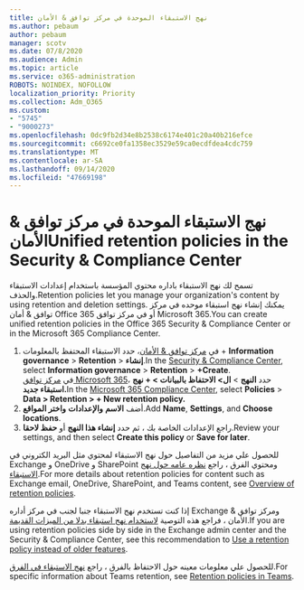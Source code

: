 ```yaml
---
title: نهج الاستبقاء الموحدة في مركز توافق & الأمان
ms.author: pebaum
author: pebaum
manager: scotv
ms.date: 07/8/2020
ms.audience: Admin
ms.topic: article
ms.service: o365-administration
ROBOTS: NOINDEX, NOFOLLOW
localization_priority: Priority
ms.collection: Adm_O365
ms.custom:
- "5745"
- "9000273"
ms.openlocfilehash: 0dc9fb2d34e8b2538c6174e401c20a40b216efce
ms.sourcegitcommit: c6692ce0fa1358ec3529e59ca0ecdfdea4cdc759
ms.translationtype: MT
ms.contentlocale: ar-SA
ms.lasthandoff: 09/14/2020
ms.locfileid: "47669198"
---
```

# <a name="unified-retention-policies-in-the-security--compliance-center"></a><span data-ttu-id="1948f-102">نهج الاستبقاء الموحدة في مركز توافق & الأمان</span><span class="sxs-lookup"><span data-stu-id="1948f-102">Unified retention policies in the Security & Compliance Center</span></span>

<span data-ttu-id="1948f-103">تسمح لك نهج الاستبقاء باداره محتوي المؤسسة باستخدام إعدادات الاستبقاء والحذف.</span><span class="sxs-lookup"><span data-stu-id="1948f-103">Retention policies let you manage your organization's content by using retention and deletion settings.</span></span> <span data-ttu-id="1948f-104">يمكنك إنشاء نهج استبقاء موحده في مركز توافق & أمان Office 365 أو في مركز توافق Microsoft 365.</span><span class="sxs-lookup"><span data-stu-id="1948f-104">You can create unified retention policies in the Office 365 Security & Compliance Center or in the Microsoft 365 Compliance Center.</span></span> 

1. <span data-ttu-id="1948f-105">في [مركز توافق & الأمان](https://go.microsoft.com/fwlink/p/?linkid=2077143)، حدد الاستبقاء المحتفظ بالمعلومات + **Information governance**  >  **Retention**  >  **إنشاء**.</span><span class="sxs-lookup"><span data-stu-id="1948f-105">In the [Security & Compliance Center](https://go.microsoft.com/fwlink/p/?linkid=2077143), select **Information governance** > **Retention** > **+Create**.</span></span> <br/>
    <span data-ttu-id="1948f-106">في [مركز توافق Microsoft 365](https://go.microsoft.com/fwlink/p/?linkid=2077149)، حدد **النهج**  >  **ال> الاحتفاظ بالبيانات > + نهج استبقاء جديد.**</span><span class="sxs-lookup"><span data-stu-id="1948f-106">In the [Microsoft 365 Compliance Center](https://go.microsoft.com/fwlink/p/?linkid=2077149), select **Policies** > **Data > Retention > + New retention policy.**</span></span>
2. <span data-ttu-id="1948f-107">أضف **الاسم** **والإعدادات** **واختر المواقع**.</span><span class="sxs-lookup"><span data-stu-id="1948f-107">Add **Name**, **Settings**, and **Choose locations**.</span></span>
3. <span data-ttu-id="1948f-108">راجع الإعدادات الخاصة بك ، ثم حدد **إنشاء هذا النهج** أو **حفظ لاحقا**.</span><span class="sxs-lookup"><span data-stu-id="1948f-108">Review your settings, and then select **Create this policy** or **Save for later**.</span></span>  
      
<span data-ttu-id="1948f-109">للحصول علي مزيد من التفاصيل حول نهج الاستبقاء لمحتوي مثل البريد الكتروني في Exchange و OneDrive و SharePoint ومحتوي الفرق ، راجع [نظره عامه حول نهج الاستبقاء](https://go.microsoft.com/fwlink/?linkid=2127785).</span><span class="sxs-lookup"><span data-stu-id="1948f-109">For more details about retention policies for content such as Exchange email, OneDrive, SharePoint, and Teams content, see [Overview of retention policies](https://go.microsoft.com/fwlink/?linkid=2127785).</span></span>  
    
<span data-ttu-id="1948f-110">إذا كنت تستخدم نهج الاستبقاء جنبا لجنب في مركز أداره Exchange ومركز توافق & الأمان ، فراجع هذه التوصية [لاستخدام نهج استبقاء بدلا من الميزات القديمة](https://docs.microsoft.com/microsoft-365/compliance/retention-policies?view=o365-worldwide#use-a-retention-policy-instead-of-older-features).</span><span class="sxs-lookup"><span data-stu-id="1948f-110">If you are using retention policies side by side in the Exchange admin center and the Security & Compliance Center, see this recommendation to [Use a retention policy instead of older features](https://docs.microsoft.com/microsoft-365/compliance/retention-policies?view=o365-worldwide#use-a-retention-policy-instead-of-older-features).</span></span>  
    
<span data-ttu-id="1948f-111">للحصول علي معلومات معينه حول الاحتفاظ بالفرق ، راجع [نهج الاستبقاء في الفرق](https://docs.microsoft.com/microsoftteams/retention-policies).</span><span class="sxs-lookup"><span data-stu-id="1948f-111">For specific information about Teams retention, see [Retention policies in Teams](https://docs.microsoft.com/microsoftteams/retention-policies).</span></span>
